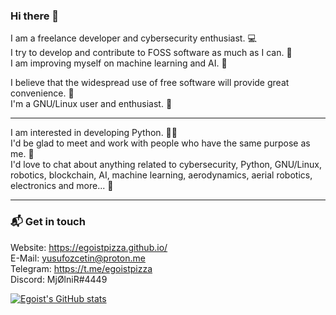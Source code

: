 ### Hi there 👋

I am a freelance developer and cybersecurity enthusiast. 💻                              
I try to develop and contribute to FOSS software as much as I can. 🔧                                   
I am improving myself on machine learning and AI. 🤖

I believe that the widespread use of free software will provide great convenience. 🌟                            
I'm a GNU/Linux user and enthusiast. 🐧                  

---

I am interested in developing Python. 👨‍💻                                    
I'd be glad to meet and work with people who have the same purpose as me. 🤙                     
I'd love to chat about anything related to cybersecurity, Python, GNU/Linux, robotics, blockchain, AI, machine learning, aerodynamics, aerial robotics, electronics and more... 💬                

---

### 📬 Get in touch

Website: https://egoistpizza.github.io/   
E-Mail: yusufozcetin@proton.me           
Telegram: https://t.me/egoistpizza   
Discord: MjØlniR#4449   

[![Egoist's GitHub stats](https://github-readme-stats.vercel.app/api?username=egoistpizza)](https://github.com/anuraghazra/github-readme-stats)
